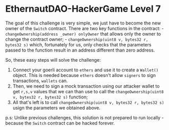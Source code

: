 # EthernautDAO-HackerGame Level 7

The goal of this challenge is very simple, we just have to become the new owner of the `Switch` contract. There are two key functions in the contract:
    - `changeOwnership(address _owner) onlyOwner` that allows only the owner to change the contract owner;
    - `changeOwnership(uint8 v, bytes32 r, bytes32 s)` which, fortunately for us, only checks that the parameters passed to the function result in an address different than zero address.

So, these easy steps will solve the challenge:
1. Connect your goerli account to `ethers` and use it to create a `Wallet()` object. This is needed because `ethers` doesn't allow `signers` to sign transactions, `wallets` can.
2. Then, we need to sign a mock transaction using our attacker wallet to get `r,s,v` values that we can than use to call the `changeOwnership(uint8 v, bytes32 r, bytes32 s)` function;
3. All that's left is to call `changeOwnership(uint8 v, bytes32 r, bytes32 s)` usign the parameters we obtained above.

p.s: Unlike previous challenges, this solution is not prepared to run locally - because the `Switch` contract can be hacked forever.